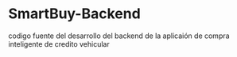 # SmartBuy-Backend
codigo fuente del desarrollo del backend de la aplicaión de compra inteligente de credito vehicular
